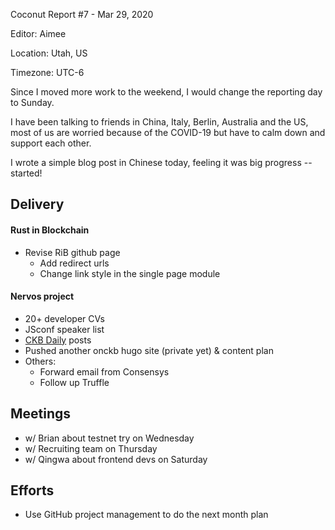 Coconut Report #7 - Mar 29, 2020

Editor: Aimee

Location: Utah, US

Timezone: UTC-6


Since I moved more work to the weekend, I would change the reporting day to Sunday.

I have been talking to friends in China, Italy, Berlin, Australia and the US, most of us are worried because of the COVID-19 but have to calm down and support each other.

I wrote a simple blog post in Chinese today, feeling it was big progress -- started!

## Delivery

#### Rust in Blockchain

- Revise RiB github page
  - Add redirect urls
  - Change link style in the single page module

#### Nervos project

- 20+ developer CVs
- JSconf speaker list
- [CKB Daily](https://ckbdaily.substack.com/) posts
- Pushed another onckb hugo site (private yet) & content plan
- Others:
  - Forward email from Consensys
  - Follow up Truffle

## Meetings

- w/ Brian about testnet try on Wednesday
- w/ Recruiting team on Thursday
- w/ Qingwa about frontend devs on Saturday

## Efforts

- Use GitHub project management to do the next month plan
